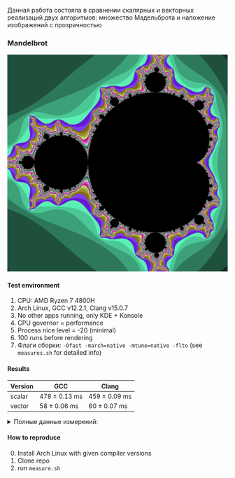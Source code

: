 Данная работа состояла в сравнении скалярных и векторных реализаций двух алгоритмов: множество Мадельброта и наложение изображений с прозрачностью

### Mandelbrot

![img.png](img.png)

#### Test environment

1. CPU: AMD Ryzen 7 4800H
2. Arch Linux, GCC v12.2.1, Clang v15.0.7
3. No other apps running, only KDE + Konsole
4. CPU governor = performance
5. Process nice level = -20 (minimal)
6. 100 runs before rendering
7. Флаги сборки: `-Ofast -march=native -mtune=native -flto` (see `measures.sh` for detailed info)

#### Results

| Version | GCC           | Clang         |
|---------|---------------|---------------|
| scalar  | 478 ± 0.13 ms | 459 ± 0.09 ms |
| vector  | 58 ± 0.06 ms  | 60 ± 0.07 ms  |

<details>
  <summary>Полные данные измерений: </summary>

    First run:

```text
    Benchmark results (dumb::calc): 479 ± 0.736348 ms (100 iterations, GCC v12.2.1)
    Benchmark results (avx::calc): 58 ± 0.124553 ms (100 iterations, GCC v12.2.1)
    Benchmark results (dumb::calc): 459 ± 0.165074 ms (100 iterations, Clang v15.0.7)
    Benchmark results (avx::calc): 60 ± 0.103167 ms (100 iterations, Clang v15.0.7)
```

    Second run: 

```text
Benchmark results (dumb::calc): 478 ± 0.1328 ms (100 iterations, GCC v12.2.1)
Benchmark results (avx::calc): 58 ± 0.06315 ms (100 iterations, GCC v12.2.1)
Benchmark results (dumb::calc): 459 ± 0.0943684 ms (100 iterations, Clang v15.0.7)
Benchmark results (avx::calc): 60 ± 0.0674793 ms (100 iterations, Clang v15.0.7)
```

</details>

#### How to reproduce

0. Install Arch Linux with given compiler versions
1. Clone repo
2. run `measure.sh`
